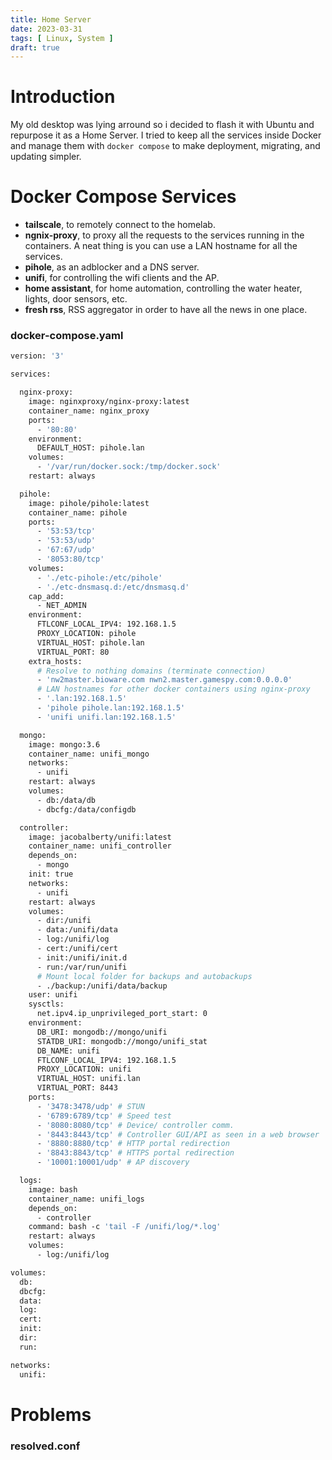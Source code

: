 ```yaml
---
title: Home Server
date: 2023-03-31
tags: [ Linux, System ]
draft: true
---
```


# Introduction

My old desktop was lying arround so i decided to flash it with Ubuntu and repurpose it as a Home Server. I tried to keep
all the services inside Docker and manage them with `docker compose` to make deployment, migrating, and updating
simpler.

# Docker Compose Services

- **tailscale**, to remotely connect to the homelab.
- **ngnix-proxy**, to proxy all the requests to the services running in the containers. A neat thing is you can use a
  LAN hostname for all the services.
- **pihole**, as an adblocker and a DNS server.
- **unifi**, for controlling the wifi clients and the AP.
- **home assistant**, for home automation, controlling the water heater, lights, door sensors, etc.
- **fresh rss**, RSS aggregator in order to have all the news in one place.

### docker-compose.yaml

```Dockerfile
version: '3'

services:

  nginx-proxy:
    image: nginxproxy/nginx-proxy:latest
    container_name: nginx_proxy
    ports:
      - '80:80'
    environment:
      DEFAULT_HOST: pihole.lan
    volumes:
      - '/var/run/docker.sock:/tmp/docker.sock'
    restart: always

  pihole:
    image: pihole/pihole:latest
    container_name: pihole
    ports:
      - '53:53/tcp'
      - '53:53/udp'
      - '67:67/udp'
      - '8053:80/tcp'
    volumes:
      - './etc-pihole:/etc/pihole'
      - './etc-dnsmasq.d:/etc/dnsmasq.d'
    cap_add:
      - NET_ADMIN
    environment:
      FTLCONF_LOCAL_IPV4: 192.168.1.5
      PROXY_LOCATION: pihole
      VIRTUAL_HOST: pihole.lan
      VIRTUAL_PORT: 80
    extra_hosts:
      # Resolve to nothing domains (terminate connection)
      - 'nw2master.bioware.com nwn2.master.gamespy.com:0.0.0.0'
      # LAN hostnames for other docker containers using nginx-proxy
      - '.lan:192.168.1.5'
      - 'pihole pihole.lan:192.168.1.5'
      - 'unifi unifi.lan:192.168.1.5'

  mongo:
    image: mongo:3.6
    container_name: unifi_mongo
    networks:
      - unifi
    restart: always
    volumes:
      - db:/data/db
      - dbcfg:/data/configdb

  controller:
    image: jacobalberty/unifi:latest
    container_name: unifi_controller
    depends_on:
      - mongo
    init: true
    networks:
      - unifi
    restart: always
    volumes:
      - dir:/unifi
      - data:/unifi/data
      - log:/unifi/log
      - cert:/unifi/cert
      - init:/unifi/init.d
      - run:/var/run/unifi
      # Mount local folder for backups and autobackups
      - ./backup:/unifi/data/backup
    user: unifi
    sysctls:
      net.ipv4.ip_unprivileged_port_start: 0
    environment:
      DB_URI: mongodb://mongo/unifi
      STATDB_URI: mongodb://mongo/unifi_stat
      DB_NAME: unifi
      FTLCONF_LOCAL_IPV4: 192.168.1.5
      PROXY_LOCATION: unifi
      VIRTUAL_HOST: unifi.lan
      VIRTUAL_PORT: 8443
    ports:
      - '3478:3478/udp' # STUN
      - '6789:6789/tcp' # Speed test
      - '8080:8080/tcp' # Device/ controller comm.
      - '8443:8443/tcp' # Controller GUI/API as seen in a web browser
      - '8880:8880/tcp' # HTTP portal redirection
      - '8843:8843/tcp' # HTTPS portal redirection
      - '10001:10001/udp' # AP discovery

  logs:
    image: bash
    container_name: unifi_logs
    depends_on:
      - controller
    command: bash -c 'tail -F /unifi/log/*.log'
    restart: always
    volumes:
      - log:/unifi/log

volumes:
  db:
  dbcfg:
  data:
  log:
  cert:
  init:
  dir:
  run:

networks:
  unifi:
```

# Problems

### resolved.conf
